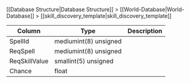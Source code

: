 [[Database Structure|Database Structure]] > [[World-Database|World-Database]] > [[skill_discovery_template|skill_discovery_template]]

Column | Type | Description
--- | --- | ---
SpellId | mediumint(8) unsigned | 
ReqSpell | mediumint(8) unsigned | 
ReqSkillValue | smallint(5) unsigned | 
Chance | float | 
